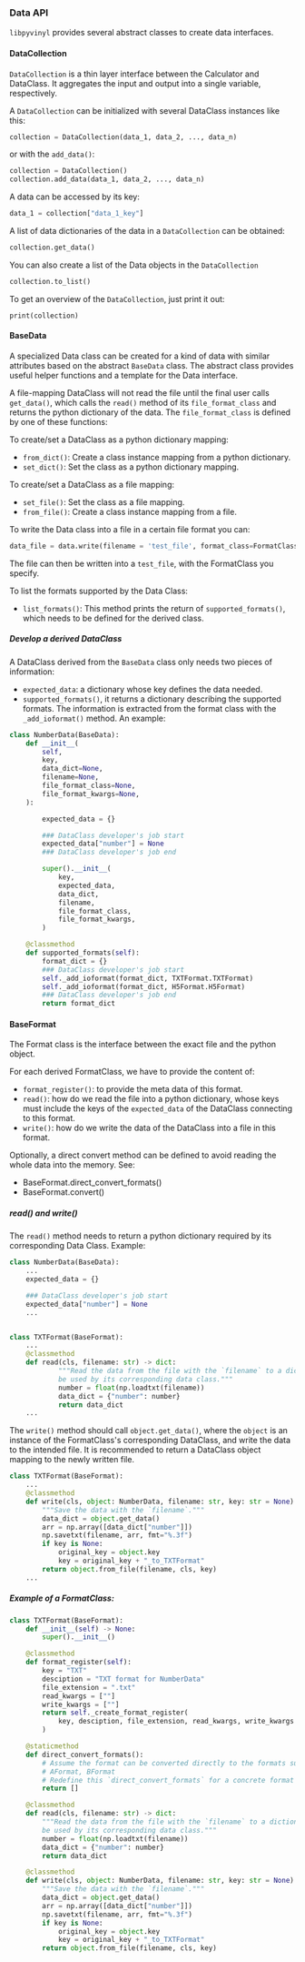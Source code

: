 ### Data API
`libpyvinyl` provides several abstract classes to create data interfaces.

#### DataCollection
`DataCollection` is a thin layer interface between the Calculator and DataClass. It aggregates
the input and output into a single variable, respectively.

A `DataCollection` can be initialized with several DataClass instances like this:
```py
collection = DataCollection(data_1, data_2, ..., data_n)
```
or with the `add_data()`:
```py
collection = DataCollection()
collection.add_data(data_1, data_2, ..., data_n)
```

A data can be accessed by its key:
```py
data_1 = collection["data_1_key"]
```

A list of data dictionaries of the data in a `DataCollection` can be obtained:
```py
collection.get_data()
```

You can also create a list of the Data objects in the `DataCollection`
```py
collection.to_list()
```

To get an overview of the `DataCollection`, just print it out:
```
print(collection)
```
#### BaseData
A specialized Data class can be created for a kind of data with similar attributes
based on the abstract `BaseData` class. The abstract class provides useful helper
functions and a template for the Data interface.

A file-mapping DataClass will not read the file until the final user calls `get_data()`, which
calls the `read()` method of its `file_format_class` and returns
the python dictionary of the data. The `file_format_class` is defined by one of these functions:

To create/set a DataClass as a python dictionary mapping:
- `from_dict()`: Create a class instance mapping from a python dictionary.
- `set_dict()`: Set the class as a python dictionary mapping.

To create/set a DataClass as a file mapping:
- `set_file()`: Set the class as a file mapping.
- `from_file()`: Create a class instance mapping from a file.

To write the Data class into a file in a certain file format you can:
```py
data_file = data.write(filename = 'test_file', format_class=FormatClass)
```
The file can then be written into a `test_file`, with the FormatClass you specify.

To list the formats supported by the Data Class:
- `list_formats()`: This method prints the return of `supported_formats()`, which needs
to be defined for the derived class.

##### Develop a derived DataClass
A DataClass derived from the `BaseData` class only needs two pieces of information:
- `expected_data`: a dictionary whose key defines the data needed.
- `supported_formats()`, it returns a dictionary describing the supported formats.
The information is extracted from the format class with the `_add_ioformat()` method.
An example:

```py
class NumberData(BaseData):
    def __init__(
        self,
        key,
        data_dict=None,
        filename=None,
        file_format_class=None,
        file_format_kwargs=None,
    ):

        expected_data = {}

        ### DataClass developer's job start
        expected_data["number"] = None
        ### DataClass developer's job end

        super().__init__(
            key,
            expected_data,
            data_dict,
            filename,
            file_format_class,
            file_format_kwargs,
        )

    @classmethod
    def supported_formats(self):
        format_dict = {}
        ### DataClass developer's job start
        self._add_ioformat(format_dict, TXTFormat.TXTFormat)
        self._add_ioformat(format_dict, H5Format.H5Format)
        ### DataClass developer's job end
        return format_dict
```

#### BaseFormat
The Format class is the interface between the exact file and
the python object.

For each derived FormatClass, we have to provide the content of:
- `format_register()`: to provide the meta data of this format.
- `read()`: how do we read the file into a python dictionary, whose
keys must include the keys of the `expected_data` of the DataClass connecting to
this format.
- `write()`: how do we write the data of the DataClass into a file in this format.

Optionally, a direct convert method can be defined to avoid reading the whole
data into the memory. See:
- BaseFormat.direct_convert_formats()
- BaseFormat.convert()

##### read() and write()
The `read()` method needs to return a python dictionary required by its corresponding
Data Class. Example:
```py
class NumberData(BaseData):
    ...
    expected_data = {}

    ### DataClass developer's job start
    expected_data["number"] = None
    ...


class TXTFormat(BaseFormat):
    ...
    @classmethod
    def read(cls, filename: str) -> dict:
            """Read the data from the file with the `filename` to a dictionary. The dictionary will
            be used by its corresponding data class."""
            number = float(np.loadtxt(filename))
            data_dict = {"number": number}
            return data_dict
    ...
```
The `write()` method should call `object.get_data()`, where the `object` is an instance of the FormatClass's corresponding
DataClass, and write the data to the intended file. It is recommended to return a DataClass object mapping to the newly written
file.

```py
class TXTFormat(BaseFormat):
    ...
    @classmethod
    def write(cls, object: NumberData, filename: str, key: str = None):
        """Save the data with the `filename`."""
        data_dict = object.get_data()
        arr = np.array([data_dict["number"]])
        np.savetxt(filename, arr, fmt="%.3f")
        if key is None:
            original_key = object.key
            key = original_key + "_to_TXTFormat"
        return object.from_file(filename, cls, key)
    ...
```


##### Example of a FormatClass:
```py
class TXTFormat(BaseFormat):
    def __init__(self) -> None:
        super().__init__()

    @classmethod
    def format_register(self):
        key = "TXT"
        desciption = "TXT format for NumberData"
        file_extension = ".txt"
        read_kwargs = [""]
        write_kwargs = [""]
        return self._create_format_register(
            key, desciption, file_extension, read_kwargs, write_kwargs
        )

    @staticmethod
    def direct_convert_formats():
        # Assume the format can be converted directly to the formats supported by these classes:
        # AFormat, BFormat
        # Redefine this `direct_convert_formats` for a concrete format class
        return []

    @classmethod
    def read(cls, filename: str) -> dict:
        """Read the data from the file with the `filename` to a dictionary. The dictionary will
        be used by its corresponding data class."""
        number = float(np.loadtxt(filename))
        data_dict = {"number": number}
        return data_dict

    @classmethod
    def write(cls, object: NumberData, filename: str, key: str = None):
        """Save the data with the `filename`."""
        data_dict = object.get_data()
        arr = np.array([data_dict["number"]])
        np.savetxt(filename, arr, fmt="%.3f")
        if key is None:
            original_key = object.key
            key = original_key + "_to_TXTFormat"
        return object.from_file(filename, cls, key)
```
